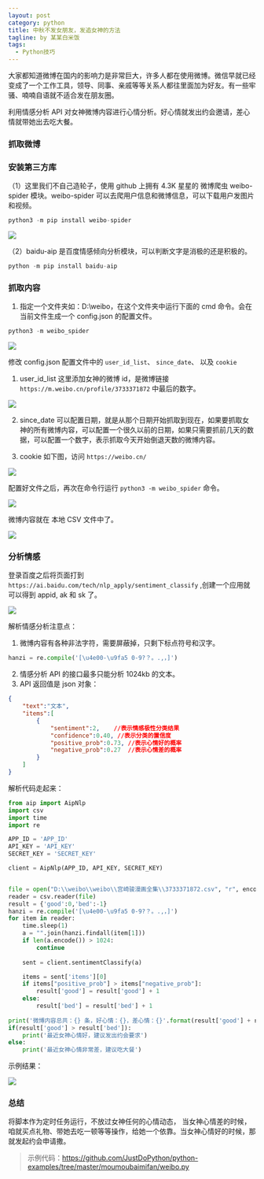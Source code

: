 ```yaml
---
layout: post
category: python
title: 中秋不发女朋友，发追女神的方法
tagline: by 某某白米饭
tags:
  - Python技巧
---
```


大家都知道微博在国内的影响力是非常巨大，许多人都在使用微博。微信早就已经变成了一个工作工具，领导、同事、亲戚等等关系人都往里面加为好友。有一些牢骚、喃喃自语就不适合发在朋友圈。

利用情感分析 API 对女神微博内容进行心情分析。好心情就发出约会邀请，差心情就带她出去吃大餐。

<!--more-->
### 抓取微博

### 安装第三方库

（1）这里我们不自己造轮子，使用 github 上拥有 4.3K 星星的 微博爬虫 weibo-spider 模块。weibo-spider 可以去爬用户信息和微博信息，可以下载用户发图片和视频。

```python
python3 -m pip install weibo-spider
```

![](http://www.justdopython.com/assets/images/2021/09/weibo/0.png)

（2）baidu-aip 是百度情感倾向分析模块，可以判断文字是消极的还是积极的。

```python
python -m pip install baidu-aip
```

### 抓取内容

1. 指定一个文件夹如：D:\\weibo，在这个文件夹中运行下面的 cmd 命令。会在当前文件生成一个 config.json 的配置文件。

```python
python3 -m weibo_spider
```

![](http://www.justdopython.com/assets/images/2021/09/weibo/1.png)

修改 config.json 配置文件中的 `user_id_list`、 `since_date`、 以及 `cookie`

1. user_id_list 这里添加女神的微博 id，是微博链接 `https://m.weibo.cn/profile/3733371872` 中最后的数字。

![](http://www.justdopython.com/assets/images/2021/09/weibo/2.png)

2. since_date 可以配置日期，就是从那个日期开始抓取到现在，如果要抓取女神的所有微博内容，可以配置一个很久以前的日期，如果只需要抓前几天的数据，可以配置一个数字，表示抓取今天开始倒退天数的微博内容。

3. cookie 如下图，访问 `https://weibo.cn/`

![](http://www.justdopython.com/assets/images/2021/09/weibo/3.png)

配置好文件之后，再次在命令行运行 `python3 -m weibo_spider` 命令。

![](http://www.justdopython.com/assets/images/2021/09/weibo/4.png)

微博内容就在 本地 CSV 文件中了。

![](http://www.justdopython.com/assets/images/2021/09/weibo/5.png)

### 分析情感

登录百度之后将页面打到 `https://ai.baidu.com/tech/nlp_apply/sentiment_classify` ,创建一个应用就可以得到 appid, ak 和 sk 了。

![](http://www.justdopython.com/assets/images/2021/09/weibo/6.png)

解析情感分析注意点：
1. 微博内容有各种非法字符，需要屏蔽掉，只剩下标点符号和汉字。
```python
hanzi = re.compile('[\u4e00-\u9fa5 0-9?？。.,，]')
```
2. 情感分析 API 的接口最多只能分析 1024kb 的文本。
3. API 返回值是 json 对象：
```json
{
    "text":"文本",
    "items":[
        {
            "sentiment":2,    //表示情感极性分类结果
            "confidence":0.40, //表示分类的置信度
            "positive_prob":0.73, //表示心情好的概率
            "negative_prob":0.27  //表示心情差的概率
        }
    ]
}
```

解析代码走起来：

```python
from aip import AipNlp
import csv
import time
import re

APP_ID = 'APP_ID'
API_KEY = 'API_KEY'
SECRET_KEY = 'SECRET_KEY'

client = AipNlp(APP_ID, API_KEY, SECRET_KEY)


file = open("D:\\weibo\\weibo\\宫崎骏漫画全集\\3733371872.csv", "r", encoding="utf-8", errors='ignore')
reader = csv.reader(file)
result = {'good':0,'bed':-1}
hanzi = re.compile('[\u4e00-\u9fa5 0-9?？。.,，]')
for item in reader:
    time.sleep(1)
    a = "".join(hanzi.findall(item[1]))
    if len(a.encode()) > 1024:
        continue
  
    sent = client.sentimentClassify(a)

    items = sent['items'][0]
    if items["positive_prob"] > items["negative_prob"]:
        result['good'] = result['good'] + 1
    else:
        result['bed'] = result['bed'] + 1
    
print('微博内容总共：{} 条，好心情：{}，差心情：{}'.format(result['good'] + result['bed'], result['good'], result['bed']))
if(result['good'] > result['bed']):
    print('最近女神心情好，建议发出约会要求')
else:
    print('最近女神心情非常差，建议吃大餐')
```

示例结果：

![](http://www.justdopython.com/assets/images/2021/09/weibo/7.png)

### 总结

将脚本作为定时任务运行，不放过女神任何的心情动态， 当女神心情差的时候，咱就买点礼物、带她去吃一顿等等操作，给她一个依靠。当女神心情好的时候，那就发起约会申请撒。

> 示例代码：<https://github.com/JustDoPython/python-examples/tree/master/moumoubaimifan/weibo.py>
